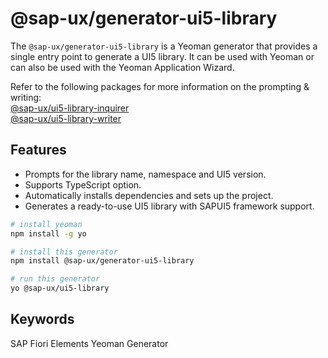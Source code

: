 # @sap-ux/generator-ui5-library

The `@sap-ux/generator-ui5-library` is a Yeoman generator that provides a single entry point to generate a UI5 library.
It can be used with Yeoman or can also be used with the Yeoman Application Wizard.

Refer to the following packages for more information on the prompting & writing:  
[@sap-ux/ui5-library-inquirer](https://www.npmjs.com/package/@sap-ux/ui5-library-inquirer)  
[@sap-ux/ui5-library-writer](https://www.npmjs.com/package/@sap-ux/ui5-library-writer)  

## Features

- Prompts for the library name, namespace and UI5 version.
- Supports TypeScript option.
- Automatically installs dependencies and sets up the project.
- Generates a ready-to-use UI5 library with SAPUI5 framework support.


```sh
# install yeoman
npm install -g yo

# install this generator
npm install @sap-ux/generator-ui5-library

# run this generator
yo @sap-ux/ui5-library

```

## Keywords
SAP Fiori Elements
Yeoman
Generator
